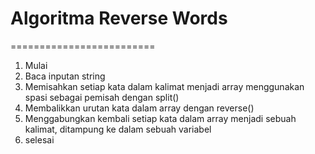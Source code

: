 # Algoritma Reverse Words
=========================
1. Mulai 
2. Baca inputan string
3. Memisahkan setiap kata dalam kalimat menjadi array menggunakan spasi sebagai pemisah dengan split()
4. Membalikkan urutan kata dalam array dengan reverse()
5. Menggabungkan kembali setiap kata dalam array menjadi sebuah kalimat, ditampung ke dalam sebuah variabel
6. selesai
